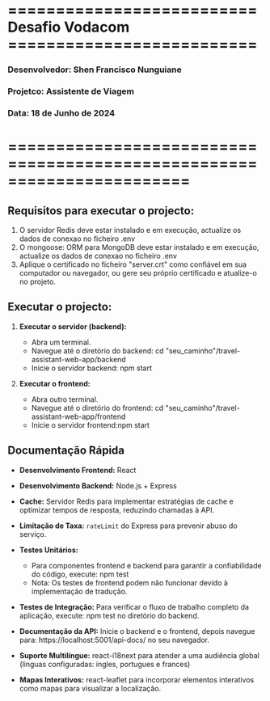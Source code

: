 # ========================== Desafio Vodacom ==========================

### Desenvolvedor: Shen Francisco Nunguiane

### Projetco: Assistente de Viagem

### Data: 18 de Junho de 2024

# =======================================================================

## Requisitos para executar o projecto:

1. O servidor Redis deve estar instalado e em execução, actualize os dados de conexao no ficheiro .env
2. O mongoose: ORM para MongoDB deve estar instalado e em execução, actualize os dados de conexao no ficheiro .env
3. Aplique o certificado no ficheiro "server.crt" como confiável em sua computador ou navegador, ou gere seu próprio certificado e atualize-o no projeto.

## Executar o projecto:

1. **Executar o servidor (backend):**

   - Abra um terminal.
   - Navegue até o diretório do backend: cd "seu_caminho"/travel-assistant-web-app/backend
   - Inicie o servidor backend: npm start

2. **Executar o frontend:**
   - Abra outro terminal.
   - Navegue até o diretório do frontend: cd "seu_caminho"/travel-assistant-web-app/frontend
   - Inicie o servidor frontend:npm start

## Documentação Rápida

- **Desenvolvimento Frontend:** React
- **Desenvolvimento Backend:** Node.js + Express
- **Cache:** Servidor Redis para implementar estratégias de cache e optimizar tempos de resposta, reduzindo chamadas à API.
- **Limitação de Taxa:** `rateLimit` do Express para prevenir abuso do serviço.
- **Testes Unitários:**
  - Para componentes frontend e backend para garantir a confiabilidade do código, execute: npm test
  - Nota: Os testes de frontend podem não funcionar devido à implementação de tradução.
- **Testes de Integração:** Para verificar o fluxo de trabalho completo da aplicação, execute: npm test
  no diretório do backend.

- **Documentação da API:** Inicie o backend e o frontend, depois navegue para: https://localhost:5001/api-docs/
  no seu navegador.
- **Suporte Multilíngue:** react-i18next para atender a uma audiência global (linguas configuradas: ingles, portugues e frances)
- **Mapas Interativos:** react-leaflet para incorporar elementos interativos como mapas para visualizar a localização.
